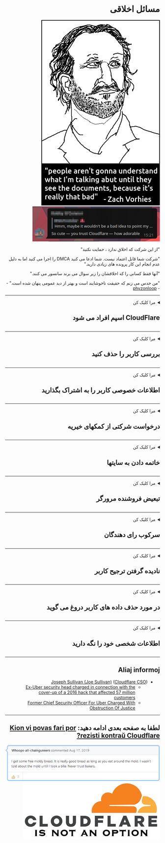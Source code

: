 <div dir="rtl">

# مسائل اخلاقی

![](../image/itsreallythatbad.jpg)
![](../image/telegram/c81238387627b4bfd3dcd60f56d41626.jpg)

"از این شرکت که اخلاق ندارد ، حمایت نکنید"

"شرکت شما قابل اعتماد نیست. شما ادعا می کنید DMCA را اجرا می کنید اما به دلیل عدم انجام این کار پرونده های زیادی دارید."

"آنها فقط کسانی را که اخلاقشان را زیر سوال می برند سانسور می کنند."

"من حدس می زنم که حقیقت ناخوشایند است و بهتر از دید عمومی پنهان شده است."  -- [phyzonloop](https://twitter.com/phyzonloop)


---


<details>
<summary>مرا کلیک کن

## CloudFlare اسپم افراد می شود
</summary>


Cloudflare ایمیل های اسپم را برای کاربران غیر Cloudflare ارسال می کند.

- فقط ایمیلهایی را برای مشترکانی که انتخاب کرده اند ارسال کنید
- هنگامی که کاربر می گوید "stop" ، ارسال ایمیل را متوقف کنید

ساده است. اما Cloudflare اهمیتی ندارد.
Cloudflare گفت استفاده از خدمات آنها می تواند همه اسپم ها یا مهاجمین را متوقف کند.
چگونه می توان Cloudflare را بدون فعال کردن Cloudflare متوقف کرد؟


| 🖼 | 🖼 |
| --- | --- |
| ![](../image/cfspam01.jpg) | ![](../image/cfspam03.jpg) |
| ![](../image/cfspam02.jpg) | ![](../image/cfspambrittany.jpg)<br>![](../image/cfspamtwtr.jpg) |

</details>

---

<details>
<summary>مرا کلیک کن

## بررسی کاربر را حذف کنید
</summary>


بررسی های منفی سانسور Cloudflare.
اگر متن ضد Cloudflare را در توییتر ارسال می کنید ، فرصتی برای پاسخ دادن به کارمند Cloudflare با پیام "نه ، این نیست" است.
اگر در هر سایت نقد و بررسی منفی ارسال کنید ، آنها سعی می کنند آن را سانسور کنند.


| 🖼 | 🖼 |
| --- | --- |
| ![](../image/cfcenrev_01.jpg)<br>![](../image/cfcenrev_02.jpg) | ![](../image/cfcenrev_03.jpg) |

</details>

---

<details>
<summary>مرا کلیک کن

## اطلاعات خصوصی کاربر را به اشتراک بگذارید
</summary>


Cloudflare یک مشکل آزار و اذیت گسترده دارد.
Cloudflare اطلاعات شخصی کسانی را که از سایت های میزبان شکایت می کنند به اشتراک می گذارد.
آنها گاهی از شما می خواهند که شناسنامه واقعی خود را ارائه دهید.
اگر نمی خواهید مورد آزار و اذیت ، حمله ، تعویض قرار گرفته و یا کشته شوید ، بهتر است از وب سایت های Cloudflared دوری کنید.


| 🖼 | 🖼 |
| --- | --- |
| ![](../image/cfdox_what.jpg) | ![](../image/cfdox_swat.jpg) |
| ![](../image/cfdox_kill.jpg) | ![](../image/cfdox_threat.jpg) |
| ![](../image/cfdox_dox.jpg) | ![](../image/cfdox_ex1.jpg)<br>![](../image/cfdox_ex2.jpg) |

</details>

---

<details>
<summary>مرا کلیک کن

## درخواست شرکتی از کمکهای خیریه
</summary>


CloudFlare درخواست کمک های خیریه می کند.
کاملاً وحشتناک است که یک شرکت آمریکایی در کنار سازمان های غیرانتفاعی که دلایل خوبی دارند درخواست خیریه می کند.
اگر دوست دارید افراد را مسدود کنید یا وقت دیگران را تلف نکنید ، ممکن است بخواهید برخی از پیتزا ها را برای کارمندان Cloudflare سفارش دهید.


![](../image/cfdonate.jpg)

</details>

---

<details>
<summary>مرا کلیک کن

## خاتمه دادن به سایتها
</summary>


اگر سایت شما ناگهان کم شود ، چه خواهید کرد؟
گزارش هایی وجود دارد مبنی بر اینکه Cloudflare در حال حذف پیکربندی کاربر یا متوقف کردن سرویس بدون هیچ گونه اخطاری است ، بی صدا.
ما پیشنهاد می کنیم ارائه دهنده بهتری پیدا کنید.

![](../image/cftmnt.jpg)

</details>

---

<details>
<summary>مرا کلیک کن

## تبعیض فروشنده مرورگر
</summary>


CloudFlare به افرادی که از Firefox استفاده می کنند در حالی که رفتار خصمانه ای را به کاربران مرورگر غیر Tor از طریق Tor انجام داده ، رفتارهای ترجیحی می دهد.
کاربران تور که به درستی از اجرای جاوا اسکریپت غیر آزاد امتناع می ورزند ، نیز رفتار خصمانه ای دارند.
این نابرابری دسترسی یک سوء استفاده بی طرف شبکه و سوءاستفاده از قدرت است.

![](../image/browdifftbcx.gif)

- سمت چپ: مرورگر Tor ، سمت راست: Chrome. همان آدرس IP

![](../image/browserdiff.jpg)

- سمت چپ: مرورگر Tor Javascript غیرفعال ، کوکی فعال است
- سمت راست: Chrome Javascript فعال است ، کوکی غیرفعال است

![](../image/cfsiryoublocked.jpg)

- QuteBrowser (مرورگر جزئی) بدون Tor (Clearnet IP)

| ***مرورگر*** | ***دسترسی به درمان*** |
| --- | --- |
| Tor Browser (جاوا اسکریپت را فعال کنید) | دسترسی مجاز است |
| Firefox (جاوا اسکریپت را فعال کنید) | دسترسی تخریب شده است |
| Chromium (جاوا اسکریپت را فعال کنید) | دسترسی تخریب شده است |
| Chromium or Firefox (جاوا اسکریپت غیرفعال است) | دسترسی رد شد |
| Chromium or Firefox (کوکی غیرفعال شد) | دسترسی رد شد |
| QuteBrowser | دسترسی رد شد |
| lynx | دسترسی رد شد |
| w3m | دسترسی رد شد |
| wget | دسترسی رد شد |


چرا برای حل چالش آسان از دکمه صوتی استفاده نمی شود؟

بله ، یک دکمه صوتی وجود دارد ، اما همیشه از طریق Tor کار نمی کند.
این پیام را هنگام کلیک روی آن دریافت خواهید کرد:

```
بعدا دوباره تلاش کنید
ممکن است رایانه یا شبکه شما در حال ارسال پرس و جوهای خودکار باشد.
برای محافظت از کاربران خود ، ما اکنون نمی توانیم درخواست شما را پردازش کنیم.
برای اطلاعات بیشتر به صفحه راهنمای ما مراجعه کنید
```

</details>

---

<details>
<summary>مرا کلیک کن

## سرکوب رای دهندگان
</summary>


رأی دهندگان در ایالت های ایالات متحده برای رای گیری نهایی از طریق وب سایت وزیر امور خارجه در ایالت سکونت خود ثبت نام می کنند.
دفاتر وزیر امور خارجه تحت کنترل جمهوری خواهان با سرکوب وب سایت وزیر امور خارجه از طریق Cloudflare در سرکوب رای دهندگان شرکت می کنند.
رفتار خصمانه Cloudflare با کاربران Tor ، موقعیت MITM آن به عنوان یک نقطه متمرکز نظارت جهانی و نقش مضر آن در کل باعث می شود رای دهندگان آینده دار تمایلی به ثبت نام نداشته باشند.
به ویژه لیبرال ها تمایل دارند که حریم خصوصی را در آغوش بگیرند.
فرم ثبت نام رای دهندگان اطلاعات حساس راجع به تکیه سیاسی رای دهنده ، آدرس فیزیکی شخصی ، شماره تأمین اجتماعی و تاریخ تولد جمع آوری می کند.
بیشتر ایالات فقط یک زیر مجموعه از این اطلاعات را در دسترس عموم قرار می دهند ، اما Cloudflare تمام کسانی که اطلاعات را در هنگام ثبت نام برای رای دادن مشاهده می کند.

توجه داشته باشید که ثبت مقاله ، Cloudflare را دور نمی زند زیرا کارمندان کارمندان وارد کردن داده های وزارت خارجه احتمالاً از وب سایت Cloudflare برای وارد کردن داده ها استفاده می کنند.

| 🖼 | 🖼 |
| --- | --- |
| ![](../image/cfvotm_01.jpg) | ![](../image/cfvotm_02.jpg) |

- Change.org یک وب سایت معروف برای جمع آوری آرا و اقدام است.
“مردم در همه جا کارزارها را آغاز می کنند ، حامیان خود را بسیج می کنند و با تصمیم گیرندگان برای رانندگی راه حل ها همکاری می کنند.”
متأسفانه ، بسیاری از افراد به دلیل فیلتر تهاجمی Cloudflare به هیچ وجه نمی توانند change.org را مشاهده کنند.
آنها از امضای طومار منع می شوند ، بنابراین آنها را از یک روند دموکراتیک محروم می کنند.
استفاده از سایر پلتفرم بدون ابر مانند OpenPetition به رفع مشکل کمک می کند.

| 🖼 | 🖼 |
| --- | --- |
| ![](../image/changeorgasn.jpg) | ![](../image/changeorgtor.jpg) |

- "پروژه آتنی" Cloudflare از وب سایت های انتخاباتی ایالتی و محلی محافظت رایگان در سطح سازمانی ارائه می دهد.
آنها گفتند "نمایندگان آنها می توانند به اطلاعات انتخابات و ثبت نام رأی دهندگان دسترسی پیدا کنند" اما این یک دروغ است زیرا بسیاری از مردم به هیچ وجه نمی توانند سایت را مرور کنند.

</details>

---

<details>
<summary>مرا کلیک کن

## نادیده گرفتن ترجیح کاربر
</summary>


اگر چیزی را امتناع کنید ، انتظار دارید که هیچ نامه ای در مورد آن دریافت نکنید.
Cloudflare ترجیح کاربر را نادیده گرفته و داده ها را با شرکت های شخص ثالث بدون رضایت مشتری به اشتراک بگذارید.
اگر از برنامه رایگان آنها استفاده می کنید ، گاهی اوقات برای شما ایمیل می فرستند که درخواست خرید اشتراک ماهیانه را دارند.

![](../image/cfviopl_tp.jpg)

</details>

---

<details>
<summary>مرا کلیک کن

## در مورد حذف داده های کاربر دروغ می گوید
</summary>


طبق وبلاگ این مشتری سابق Cloudflare ، Cloudflare در مورد حذف حساب کاربری دروغ است.
امروزه بسیاری از شرکت ها داده های شما را پس از بستن یا حذف حساب خود نگه می دارند.
بسیاری از شرکت های خوب در سیاست حفظ حریم خصوصی خود از آن یاد می کنند.
ابر ابر؟ نه

```
2019-08-05 CloudFlare به من تأیید کرد که حساب من را حذف کرده اند.
2019-10-02 من یک ایمیل از CloudFlare دریافت کردم "زیرا من مشتری هستم"
```

Cloudflare در مورد کلمه "حذف" اطلاعی نداشت.
اگر واقعاً حذف شده است ، چرا این مشتری سابق یک ایمیل دریافت کرده است؟
وی همچنین خاطرنشان كرد كه سیاست حفظ حریم خصوصی Cloudflare در مورد آن اشاراتی ندارد.

```
خط مشی رازداری جدید آنها هیچ گونه اشارتی به حفظ داده ها برای یک سال نمی کند.
```

![](../image/cfviopl_notdel.jpg)

اگر سیاست حفظ حریم خصوصی آنها LIE است ، چگونه می توانید به Cloudflare اعتماد کنید؟

</details>

---

<details>
<summary>مرا کلیک کن

## اطلاعات شخصی خود را نگه دارید
</summary>


حذف حساب Cloudflare سطح سختی است.

```
با استفاده از دسته "حساب" ، بلیط پشتیبانی را ارسال کنید ،
و درخواست حذف حساب در متن پیام.
قبل از درخواست حذف ، نباید دامنه یا کارت اعتباری متصل به حساب خود داشته باشید.
```

این ایمیل تأیید را دریافت خواهید کرد.

![](../image/cf_deleteandkeep.jpg)

"ما درخواست پردازش درخواست حذف شما را شروع کرده ایم" اما "ما همچنان اطلاعات شخصی شما را ذخیره خواهیم کرد".

آیا می توانید به این "اعتماد" کنید؟

</details>

---

## Aliaj informoj

- [Joseph Sullivan (Joe Sullivan)](../cloudflare_inc/cloudflare_members.md) ([Cloudflare CSO](https://twitter.com/eastdakota/status/1296522269313785862))
  - [Ex-Uber security head charged in connection with the cover-up of a 2016 hack that affected 57 million customers](https://www.businessinsider.com/uber-data-hack-security-head-joe-sullivan-charged-cover-up-2020-8)
  - [Former Chief Security Officer For Uber Charged With Obstruction Of Justice](https://www.justice.gov/usao-ndca/pr/former-chief-security-officer-uber-charged-obstruction-justice)


---

## لطفا به صفحه بعدی ادامه دهید:   [Kion vi povas fari por rezisti kontraŭ Cloudflare?](fa.action.md)

![](../image/freemoldybread.jpg)
![](../image/cfisnotanoption.jpg)

</div>